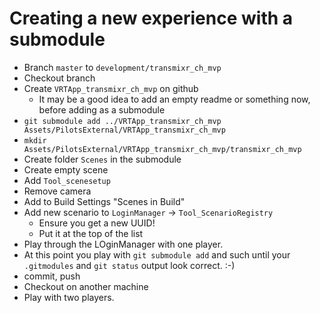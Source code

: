 # Creating a new experience with a submodule

- Branch `master` to `development/transmixr_ch_mvp`
- Checkout branch
- Create `VRTApp_transmixr_ch_mvp` on github
	- It may be a good idea to add an empty readme or something now, before adding as a submodule
- ```git submodule add ../VRTApp_transmixr_ch_mvp Assets/PilotsExternal/VRTApp_transmixr_ch_mvp```
- `mkdir Assets/PilotsExternal/VRTApp_transmixr_ch_mvp/transmixr_ch_mvp`
- Create folder `Scenes` in the submodule
- Create empty scene
- Add `Tool_scenesetup`
- Remove camera
- Add to Build Settings "Scenes in Build"
- Add new scenario to `LoginManager` -> `Tool_ScenarioRegistry`
	- Ensure you get a new UUID!
	- Put it at the top of the list
- Play through the LOginManager with one player.
- At this point you play with `git submodule add` and such until your `.gitmodules` and `git status` output look correct. :-)
- commit, push
- Checkout on another machine
- Play with two players.

